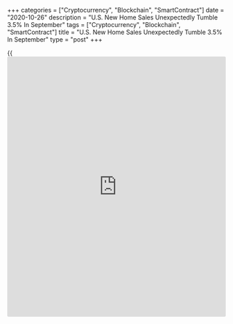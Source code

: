 +++
categories = ["Cryptocurrency", "Blockchain", "SmartContract"]
date = "2020-10-26"
description = "U.S. New Home Sales Unexpectedly Tumble 3.5% In September"
tags = ["Cryptocurrency", "Blockchain", "SmartContract"]
title = "U.S. New Home Sales Unexpectedly Tumble 3.5% In September"
type = "post"
+++

{{<iframe id="large-banner" src="https://www.bounty.group/#slide=13.0" width="100%" height="600" scrolling="no" style="border: 0px solid rgb(216, 221, 230); border-radius: 3px;">}}

New home sales in the U.S. unexpectedly showed a sharp decrease in the
month of September, according to a report released by the Commerce
Department on Monday.

The report said new home sales tumbled by 3.5 percent to an annual rate
of 959,000 in September after jumping by 3 percent to a revised rate of
994,000 in August. The pullback surprised economists, who had expected
new home sales to surge up by 2.8 percent.

"We expect the pace of sales to moderate further in the fourth quarter,"
said Nancy Vanden Houten, Lead U.S. Economist at Oxford Economics.

She added, "While strong demand and low mortgage rates are supportive of
home sales, the resurgence in Covid-19 cases, a recovery that may be
shifting into reverse and a weak labor market pose downside risks."

The unexpected pullback in new home sales was partly due to a steep drop
in sales in the Northeast, which plunged by 28.9 percent to a rate of
32,000.

New home sales in the Midwest and South also slumped by 4.1 percent and
4.7 percent, respectively, while new home sales in the West spiked by
3.8 percent.

The Commerce Department also said the median sales price of new houses
sold in September was $326,800, up 1.4 percent from $322,400 in August
and up 3.5 percent from $315,700 in the same month a year ago.

The estimate of new houses for sale at the end of September was 284,000,
representing a supply of 3.6 months at the current sales rate.

Last Thursday, the National Association of Realtors released a report
showing a much bigger than expected spike in U.S. existing home sales in
the month of September.

NAR said existing home sales soared by 9.4 percent to an annual rate of
6.54 million in September after jumping by 2 percent to a revised rate
of 5.98 million in August.

Economists had expected existing home sales to surge up by 5.0 percent
to a rate of 6.30 million from the 6.00 million originally reported for
the previous month.

For comments and feedback [contact](https://www.playgroundfx.com/contact/): editorial@rtt[news](https://www.letsplayfx.com/blog/forex-news-website/).com

[Economic News][1]

 **What parts of the world are seeing the best (and worst) economic
performances lately? Click[here][2] to check out our [Econ Scorecard][2]
and find out! See up-to-the-moment [ranking](https://www.playgroundfx.com/blog/crypto-exchange-ranking/)s for the best and worst
performers in [GDP][3], [unemployment rate][4], [inflation][5] and much
more.**

   1. www.rtt[news](https://www.letsplayfx.com/blog/forex-news-website/).com/Content/EconomicNews.aspx
   2. www.rtt[news](https://www.letsplayfx.com/blog/forex-news-website/).com/economic-scorecard/world-rank/industrial-production/highest-performance.aspx
   3. www.rtt[news](https://www.letsplayfx.com/blog/forex-news-website/).com/economic-scorecard/world-rank/GDP/highest-performance.aspx
   4. www.rtt[news](https://www.letsplayfx.com/blog/forex-news-website/).com/economic-scorecard/world-rank/unemployment-rate/lowest-performance.aspx
   5. www.rtt[news](https://www.letsplayfx.com/blog/forex-news-website/).com/economic-scorecard/world-rank/CPI/highest-performance.aspx